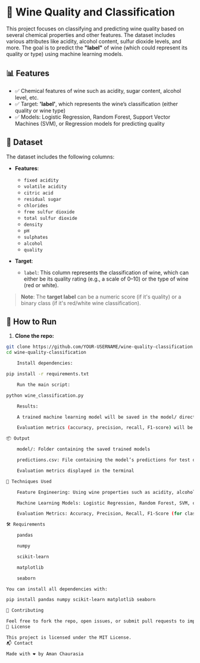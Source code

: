 # 🍷 Wine Quality and Classification

This project focuses on classifying and predicting wine quality based on several chemical properties and other features. The dataset includes various attributes like acidity, alcohol content, sulfur dioxide levels, and more. The goal is to predict the **"label"** of wine (which could represent its quality or type) using machine learning models.

## 📊 Features

- ✅ Chemical features of wine such as acidity, sugar content, alcohol level, etc.
- ✅ Target: **'label'**, which represents the wine’s classification (either quality or wine type)
- ✅ Models: Logistic Regression, Random Forest, Support Vector Machines (SVM), or Regression models for predicting quality

## 📁 Dataset

The dataset includes the following columns:

- **Features**:
    - `fixed acidity`
    - `volatile acidity`
    - `citric acid`
    - `residual sugar`
    - `chlorides`
    - `free sulfur dioxide`
    - `total sulfur dioxide`
    - `density`
    - `pH`
    - `sulphates`
    - `alcohol`
    - `quality`

- **Target**:
    - `label`: This column represents the classification of wine, which can either be its quality rating (e.g., a scale of 0–10) or the type of wine (red or white).

> **Note**: The **target label** can be a numeric score (if it's quality) or a binary class (if it's red/white wine classification).

## 🚀 How to Run

1. **Clone the repo:**
```bash
git clone https://github.com/YOUR-USERNAME/wine-quality-classification.git
cd wine-quality-classification

    Install dependencies:

pip install -r requirements.txt

    Run the main script:

python wine_classification.py

    Results:

    A trained machine learning model will be saved in the model/ directory

    Evaluation metrics (accuracy, precision, recall, F1-score) will be printed to the console

📦 Output

    model/: Folder containing the saved trained models

    predictions.csv: File containing the model’s predictions for test data

    Evaluation metrics displayed in the terminal

🧠 Techniques Used

    Feature Engineering: Using wine properties such as acidity, alcohol, sugar levels, etc.

    Machine Learning Models: Logistic Regression, Random Forest, SVM, or Regression models (if predicting quality)

    Evaluation Metrics: Accuracy, Precision, Recall, F1-Score (for classification tasks)

🛠️ Requirements

    pandas

    numpy

    scikit-learn

    matplotlib

    seaborn

You can install all dependencies with:

pip install pandas numpy scikit-learn matplotlib seaborn

🤝 Contributing

Feel free to fork the repo, open issues, or submit pull requests to improve the project. Contributions are welcome!
📄 License

This project is licensed under the MIT License.
📬 Contact

Made with ❤️ by Aman Chaurasia
